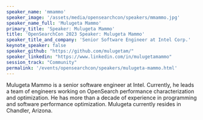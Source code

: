```yaml
---
speaker_name: 'mmammo'
speaker_image: '/assets/media/opensearchcon/speakers/mmammo.jpg'
speaker_name_full: 'Mulugeta Mammo'
primary_title: 'Speaker: Mulugeta Mammo'
title: 'OpenSearchCon 2023 Speaker: Mulugeta Mammo'
speaker_title_and_company: 'Senior Software Engineer at Intel Corp.'
keynote_speaker: false
speaker_github: "https://github.com/mulugetam/"
speaker_linkedin: "https://www.linkedin.com/in/mulugetamammo"
session_track: "Community"
permalink: '/events/opensearchcon/speakers/mulugeta-mammo.html'
---
```


Mulugeta Mammo is a senior software engineer at Intel. Currently, he leads a team of engineers working on OpenSearch performance characterization and optimization. He has more than a decade of experience in programming and software performance optimization. Mulugeta currently resides in Chandler, Arizona.

